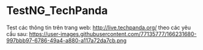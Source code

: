 # TestNG_TechPanda
Test các thông tin trên trang web: http://live.techpanda.org/
theo các yêu cầu sau:
https://user-images.githubusercontent.com/77135777/166231680-997bbb97-6786-49a4-a880-a117a72da7cb.png
